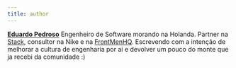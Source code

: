 ```yaml
---
title: author
---
```


[**Eduardo Pedroso**](https://www.linkedin.com/in/eduardo-pedroso-184a9986/) Engenheiro de Software morando na Holanda. Partner na [Stack](https://getstack.app), consultor na Nike e na [FrontMenHQ](https://frontmen.nl).
Escrevendo com a intenção de melhorar a cultura de engenharia por ai e devolver um pouco do monte que ja recebi da comunidade :) 
